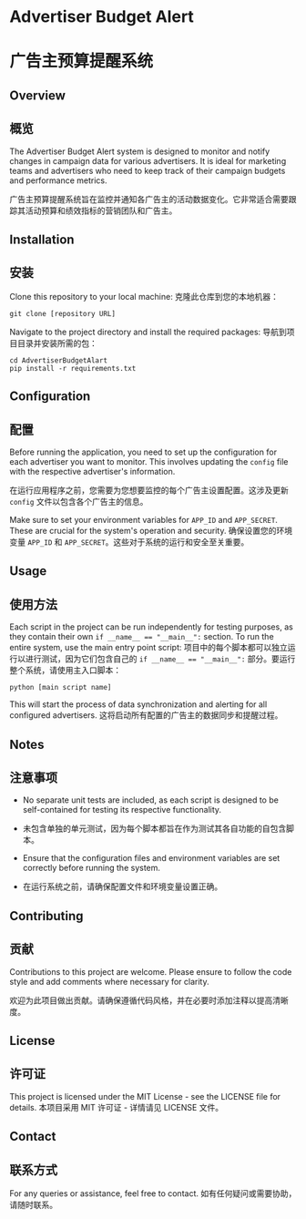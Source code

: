 
# Advertiser Budget Alert
# 广告主预算提醒系统

## Overview
## 概览
The Advertiser Budget Alert system is designed to monitor and notify changes in campaign data for various advertisers. It is ideal for marketing teams and advertisers who need to keep track of their campaign budgets and performance metrics.

广告主预算提醒系统旨在监控并通知各广告主的活动数据变化。它非常适合需要跟踪其活动预算和绩效指标的营销团队和广告主。

## Installation
## 安装
Clone this repository to your local machine:
克隆此仓库到您的本地机器：
```
git clone [repository URL]
```
Navigate to the project directory and install the required packages:
导航到项目目录并安装所需的包：
```
cd AdvertiserBudgetAlart
pip install -r requirements.txt
```

## Configuration
## 配置
Before running the application, you need to set up the configuration for each advertiser you want to monitor. This involves updating the `config` file with the respective advertiser's information.

在运行应用程序之前，您需要为您想要监控的每个广告主设置配置。这涉及更新 `config` 文件以包含各个广告主的信息。

Make sure to set your environment variables for `APP_ID` and `APP_SECRET`. These are crucial for the system's operation and security.
确保设置您的环境变量 `APP_ID` 和 `APP_SECRET`。这些对于系统的运行和安全至关重要。

## Usage
## 使用方法
Each script in the project can be run independently for testing purposes, as they contain their own `if __name__ == "__main__":` section. To run the entire system, use the main entry point script:
项目中的每个脚本都可以独立运行以进行测试，因为它们包含自己的 `if __name__ == "__main__":` 部分。要运行整个系统，请使用主入口脚本：
```
python [main script name]
```
This will start the process of data synchronization and alerting for all configured advertisers.
这将启动所有配置的广告主的数据同步和提醒过程。

## Notes
## 注意事项
- No separate unit tests are included, as each script is designed to be self-contained for testing its respective functionality.
- 未包含单独的单元测试，因为每个脚本都旨在作为测试其各自功能的自包含脚本。

- Ensure that the configuration files and environment variables are set correctly before running the system.
- 在运行系统之前，请确保配置文件和环境变量设置正确。

## Contributing
## 贡献
Contributions to this project are welcome. Please ensure to follow the code style and add comments where necessary for clarity.

欢迎为此项目做出贡献。请确保遵循代码风格，并在必要时添加注释以提高清晰度。

## License
## 许可证
This project is licensed under the MIT License - see the LICENSE file for details.
本项目采用 MIT 许可证 - 详情请见 LICENSE 文件。

## Contact
## 联系方式
For any queries or assistance, feel free to contact.
如有任何疑问或需要协助，请随时联系。
